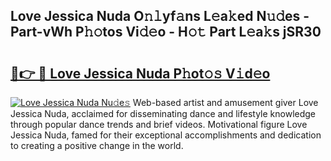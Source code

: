 ## Love Jessica Nuda O𝚗𝚕yf𝚊ns L𝚎a𝚔ed N𝚞𝚍es - Part-vWh P𝚑𝚘tos Vi𝚍𝚎o - H𝚘𝚝 Part L𝚎a𝚔s jSR30

# <h2><a href="http://kf0obg.oniu.top/?m=Love+Jessica+Nuda">🔗👉 🔴 Love Jessica Nuda P𝚑ot𝚘𝚜 V𝚒d𝚎o</a></h2>

[![Love Jessica Nuda Nu𝚍e𝚜](https://i.imgur.com/0qMVB7G.gif)](http://kf0obg.oniu.top/?m=Love+Jessica+Nuda)
Web-based artist and amusement giver Love Jessica Nuda, acclaimed for disseminating dance and lifestyle knowledge through popular dance trends and brief videos. Motivational figure Love Jessica Nuda, famed for their exceptional accomplishments and dedication to creating a positive change in the world.  
